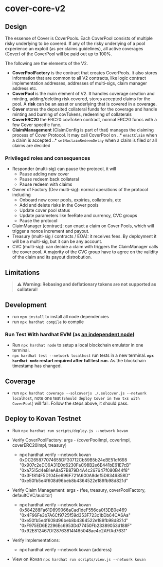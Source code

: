 # cover-core-v2

## Design
The essense of Cover is CoverPools. Each CoverPool consists of multiple risky underlying to be covered. If any of the risky underlying of a pool experience an exploit (as per claims guidelines), all active coverages (Cover) of the CoverPool will be paid out up to 100%.

The following are the elements of the V2.
* **CoverPoolFactory** is the contract that creates CoverPools. It also stores information that are common to all V2 contracts, like logic contract implementation addresses, addresses of multi-sigs, claim manager address etc.
* **CoverPool** is the main element of V2. It handles coverage creation and minting, adding/deleting risk covered, stores accepted claims for the pool. A **risk** can be an asset or underlying that is covered in a coverage.
* **Cover** stores the deposited collateral funds for the coverage and handle minting and burning of covTokens, redeeming of collaterals
* **CoverERC20** the ERC20 covToken contract, normal ERC20 funcs with a few Cover specific func.
* **ClaimManagement** (ClaimConfig is part of that) manages the claiming process of Cover Protocol. It may call CoverPool on
..* `enactClaim` when a claim is accepted
..* `setNoclaimRedeemDelay` when a claim is filed or all claims are decided

### Privileged roles and consequences
* Responder (multi-sig) can pause the protocol, it will
  * Pause adding new cover
  * Pause redeem back collateral
  * Pause redeem with claims
* Owner of Factory (Dev multi-sig): normal operations of the protocol including
  * Onboard new cover pools, expiries, collaterals, etc
  * Add and delete risks in the Cover pools
  * Update cover pool status
  * Update parameters like feeRate and currency, CVC groups
  * Pause the protocol
* ClaimManager (contract): can enact a claim on Cover Pools, which will trigger a nonce increment and payout.
* Treasury (multi-sig / contracts / EOA): it receives fees. By deployment it will be a multi-sig, but it can be any account.
* CVC (multi-sig): can decide a claim with triggers the ClaimManager calls the cover pool. A majority of the CVC group have to agree on the validity of the claim and its payout distrobution.

## Limitations
> **⚠ Warning: Rebasing and deflationary tokens are not supported as collateral**!

## Development
* run `npm install` to install all node dependencies
* run `npx hardhat compile` to compile

### Run Test With hardhat EVM (as [an independent node](https://hardhat.dev/hardhat-evm/#connecting-to-hardhat-evm-from-wallets-and-other-software))
* Run `npx hardhat node` to setup a local blockchain emulator in one terminal.
* `npx hardhat test --network localhost` run tests in a new terminal.
 **`npx hardhat node` restart required after full test run.** As the blockchain timestamp has changed.

## Coverage
* run `npx hardhat coverage --solcoverjs ./.solcover.js --network localhost`, note one test (`Should deploy Cover in two txs with CoverPool`) will fail. Follow the steps above, it should pass.

## Deploy to Kovan Testnet
* Run `npx hardhat run scripts/deploy.js --network kovan`
* Verify CoverPoolFactory: args - (coverPoolImpl, coverImpl, coverERC20Impl, treasury)
  * npx hardhat verify --network kovan 0xDC265877074655DF30712Cb59B5b24eBE51df698 "0x907c2eDC9A31E0d6230FaC98B2e6E441bE61E7cB" "0xa7515d4eB1eA8a57B879D4A4c267647f080B44f8" "0x3Ff814F5D104Ee696F721A600A8def5D8346858D" "0xe50fb5e4f608d96beb8b4364522e189fb98d821d"
* Verify Claim Management: args - (fee, treasury, coverPoolFactory, defaultCVC/auditor)
  * npx hardhat verify --network kovan 0x584288Fa61D899066aCad1deF556ca0f3DB0e469 "0x4F96Fe3b7A6Cf9725f59d353F723c1bDb64CA6Aa" "0xe50fb5e4f608d96beb8b4364522e189fb98d821d" "0xF975ED6E2296Ec6953Dd77450Fb23389053d188F" "0x92E812467Df28763814f465048ae4c2AFfAd7631"
* Verify Implementations:
  * npx hardhat verify --network kovan {address}

* View on Kovan `npx hardhat run scripts/view.js --network kovan`